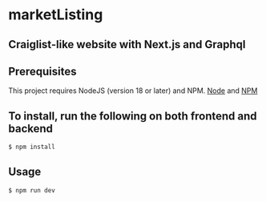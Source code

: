 # marketListing
## Craiglist-like website with Next.js and Graphql


## Prerequisites

This project requires NodeJS (version 18 or later) and NPM.
[Node](http://nodejs.org/) and [NPM](https://npmjs.org/) 

## To install, run the following on both frontend and backend
```sh
$ npm install
```

## Usage
```sh
$ npm run dev
```
